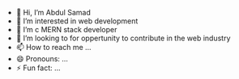 - 👋 Hi, I’m Abdul Samad
- 👀 I’m interested in web development
- 🌱 I’m c MERN stack developer
- 💞️ I’m looking to for oppertunity to contribute in the web industry
- 📫 How to reach me ...
- 😄 Pronouns: ...
- ⚡ Fun fact: ...
